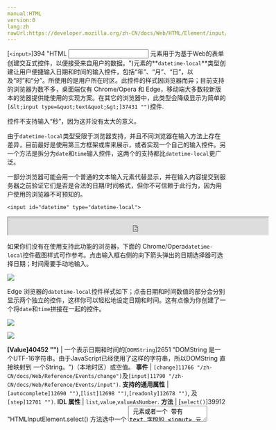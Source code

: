 ```yaml
---
manual:HTML
version:0
lang:zh
rawUrl:https://developer.mozilla.org/zh-CN/docs/Web/HTML/Element/input/datetime-local
---
```






[`<input>`]394 "HTML <input> 元素用于为基于Web的表单创建交互式控件，以便接受来自用户的数据。")元素的**`datetime-local`**类型创建让用户便捷输入日期和时间的输入控件，包括“年”、“月”、“日”，以及“时”和“分”。所使用的是用户所在时区。此控件的样式因浏览器而异；目前支持的浏览器为数不多，桌面端仅有 Chrome/Opera 和 Edge，移动端大多数较新版本的览器提供能使用的实现方案。在其它的浏览器中，此类型会降级显示为简单的`[&lt;input type=&quot;text&quot;&gt;]37431 "")`控件.



控件不支持输入“秒”，因为这并没有太大的意义。



由于`datetime-local`类型受限于浏览器支持，并且不同浏览器在输入方法上存在差异，目前最好是使用第三方框架或库来展示，或者实现一个自己的输入控件。另一个方法是拆分为`date`和`time`输入控件，这两个的支持都比`datetime-local`更广泛。




一部分浏览器可能会用一个普通的文本输入元素代替显示，并在输入内容提交到服务器之前验证它们是否是合法的日期/时间格式，但你不可信赖于此行为，因为用户使用的浏览器不可预知的。


```
<input id="datetime" type="datetime-local">
```


<iframe src='https://mdn.mozillademos.org/zh-CN/docs/Web/HTML/Element/Input/datetime-local$samples/Basic_example?revision=1366729' width='600' height='40'></iframe>





如果你们没有在使用支持此功能的浏览器，下面的 Chrome/Opera`datetime-local`控件截图样式可作参考。点击输入框右侧的向下箭头弹出的日期选择器可选择日期；时间需要手动地输入。



![](%39934.png "")



Edge 浏览器的`datetime-local`控件样式如下；点击日期和时间数值的部分会分别显示两个独立的控件，这样你可以轻松地设定日期和时间。这有点像为你创建了一个将`date`和`time`拼接在一起的控件。



![](%39931.png "")



![](%39930.png "")


**[Value]40452 "")** | 一个表示日期和时间的[`DOMString`]2651 "DOMString 是一个UTF-16字符串。由于JavaScript已经使用了这样的字符串，所以DOMString 直接映射到 一个String。")（本地时区）或空值。 
**事件** | `[change]11766 "/zh-CN/docs/Web/Reference/Events/change")`及`[input]11790 "/zh-CN/docs/Web/Reference/Events/input")`. 
**支持的通用属性** | `[autocomplete]12690 "")`,`[list]12698 "")`,`[readonly]12678 "")`, 及`[step]12701 "")`. 
**IDL 属性** | `list`,`value`,`valueAsNumber`. 
**方法** | [`select()`]39912 "HTMLInputElement.select() 方法选中一个 <textarea> 元素或者一个 带有 text 字段的 <input> 元素里的所有内容。"),[`stepDown()`]12708 "此页面仍未被本地化, 期待您的翻译!"),[`stepUp()`]12710 "此页面仍未被本地化, 期待您的翻译!"). 


## 取值<a name="取值"></a>


一个输入到控件上的表示日期的[`DOMString`]2651 "DOMString 是一个UTF-16字符串。由于JavaScript已经使用了这样的字符串，所以DOMString 直接映射到 一个String。")。你可以将一个包含日期和时间的值放在`[value]12709 "")`属性中以为控件设置一个默认值，像这样：


```
<label for="party">输入预订宴会的日期和时间：</label>
<input id="party" type="datetime-local" name="partydate" value="2017-06-01T08:30">
```


<iframe src='https://mdn.mozillademos.org/zh-CN/docs/Web/HTML/Element/Input/datetime-local$samples/取值?revision=1366729' width='600' height='60'></iframe>




一件需要注意的事情是显示的日期时间的格式与实际`value`里的格式不同，显示的日期和时间格式以用户操作系统所的区域设置信息为准，而控件的日期/时间值`value`总是`yyyy-MM-ddThh:mm`格式。例如，当上例中的值被提供到服务器之后，将会像这样`partydate=2017-06-01T08:30`.



另外请注意，如果这样的数据以 HTTP`[GET]39936 "")`提交，时间部分的冒号“:”需要编码之后才能放在 URL 参数中，例如`partydate=2017-06-01T08%3A30`。编码方法请参见[`encodeURI()`]39937 "encodeURI()  函数通过将特定字符的每个实例替换为一个、两个、三或四转义序列来对统一资源标识符 (URI) 进行编码 (该字符的 UTF-8 编码仅为四转义序列)由两个 "代理" 字符组成)。")。




你也可以在 JavaScript中使用[`HTMLInputElement.value`]39911 "此页面仍未被本地化, 期待您的翻译!")属性来获取和设置日期的值，例如：


```
var dateControl = document.querySelector('input[type="datetime-local"]');
dateControl.value = '2017-06-01T08:30';
```

## 使用 datetime-local 输入控件<a name="使用_datetime-local_输入控件"></a>


Date/time 输入控件乍看非常实用；它们提供了方便的用户接口来选择日期和时间，并且无论用户端是什么样的本地化设置，都会以标准化数据发送给服务器。但是受限于浏览器的支持，`<input type="datetime-local">`也有不少问题。



我们先来看看`<input type="datetime-local">`基本的和高级的用法，之后在（参见[处理浏览器支持](%39702#处理浏览器支持 "")）会提供一些减少浏览器兼容问题的建议。


### datetime-local 的基本用法<a name="datetime-local_的基本用法"></a>


`<input type="datetime-local">`最简单的用法是将`<input>`和[`<label>`]12227 "HTML 元素表示用户界面中项目的标题。")组合在一起，像下面这样：


```
<form>
    <label for="party">输入预订宴会的日期和时间：</label>
    <input id="party" type="datetime-local" name="partydate">
</form>
```


<iframe src='https://mdn.mozillademos.org/zh-CN/docs/Web/HTML/Element/Input/datetime-local$samples/datetime-local_的基本用法?revision=1366729' width='600' height='40'></iframe>



### 设定日期时间的最大值和最小值<a name="设定日期时间的最大值和最小值"></a>


你可以使用`[min]12696 "")`和`[max]12697 "")`属性来限制用户可选择的日期/时间。在下面的例子中我们设定最小的日期时间`2017-06-01T08:30`和最大的日期时间`2017-06-30T16:30`：


```
  <form>
    <label for="party">输入预订宴会的日期和时间：</label>
    <input id="party" type="datetime-local" name="partydate" min="2017-06-01T08:30" max="2017-06-30T16:30">
  </form>
```


<iframe src='https://mdn.mozillademos.org/zh-CN/docs/Web/HTML/Element/Input/datetime-local$samples/设定日期时间的最大值和最小值?revision=1366729' width='600' height='40'></iframe>




结果如下：


* 只有“2017年6月”可供选择 —— 只有“日期”部分的值可修改，并且6月以外的日期不能被选到日期控件内
* 视你所使用的浏览器，你或许会发现时间选择控件中特定值以外的时间可能不可选（如 Edge），或是无效（参见[校验](%39702#校验 "")）但仍可选（如Chrome）


**注意：**你可以使用`[step]12701 "")`属性设置不同值来控制日期每次增减的天数（例如，或许你希望只有星期六可选）。但是，截止到本文档编写之时，好像还没有浏览器实现此功能。



### 控制输入框大小<a name="控制输入框大小"></a>


`<input type="datetime-local">`并不支持如`[size]12692 "")`这样的表单大小属性。你可使用[CSS]427 "")来控制大小。


### 设置时区<a name="设置时区"></a>


`datetime-local`控件并没有地方可以设置日期/时间的时区和/或区域属性。在`[datetime]39756 "")`输入类型上提供过此功能，但这个类型现在已被废弃，业以从标准中移除。这项被移除的主要原因是缺少浏览器的支持，以及出于用户交互/用户体验方法的考量。相比之下，仅使用一个（或多个）控件来设置日期/时间，然后单独在另一控件处理时区，这样更容易一些。



例如，如果你在开发一套系统，某位用户可能已经登录进来，并且已经设置了时区，你可以把时区放在一个`[hidden]39759 "")`输入控件里。例如：


```
<input type="hidden" id="timezone" name="timezone" value="-08:00">
```


另一方面，如果你被要求在用户输入日期时间时提供时区输入，你可以提供给用户一种输入方式，例如[`<select>`]13029 "HTML select (<select>) 元素是一种表单控件，可创建选项菜单。菜单内的选项为<option> , 可以由 <optgroup> 元素分组。选项可以被用户预先选择。")元素：


```
<select name="timezone_offset" id="timezone-offset" class="span5">
    <option value="-12:00">(GMT -12:00) Eniwetok, Kwajalein</option>
    <option value="-11:00">(GMT -11:00) Midway Island, Samoa</option>
    <option value="-10:00">(GMT -10:00) Hawaii</option>
    <option value="-09:50">(GMT -9:30) Taiohae</option>
    <option value="-09:00">(GMT -9:00) Alaska</option>
    <option value="-08:00">(GMT -8:00) Pacific Time (US &amp; Canada)</option>

  ...
 
</select>
```


以上两例中，日期/时间和时区可以独立的数据提交到服务器，之后你需要做的就是把它们保存到服务器数据库恰当的位置。



**注意：以上代码来自**[All world timezones in an HTML select element]39940 "").



## 校验<a name="校验"></a>


默认情况下`<input type="datetime-local">`不对输入内容进行验证。用户交互（UI）的实现通常不允许你输入不是日期/时间的值 —— 这非常有用 —— 但用户也仍会在不填写任何值的情况下提交数据，或者输入一个不无效的日期/时间（如：4月32日）。



你可以使用`[min]12696 "")`及`[max]12697 "")`来限制可选择的日期（参见 anch(&quot;设定日期时间的最大值和最小值&quot;)），并且使用`[required]12680 "")`属性使日期/时间为强制的输入项。这样做的结果是，可以使相应的浏览器在你输入一个超出范围的日期或不输入时显示一个错误信息。



让我们来看个例子，这里我们设置日期/时间的最小值和最大值，并且设置该项为必填：


```
<form>
    <div>
        <label for="party">Choose your preferred party date and time (required, June 1st 8.30am to June 30th 4.30pm):</label>
        <input id="party" type="datetime-local" name="partydate" min="2017-06-01T08:30" max="2017-06-30T16:30" required>
        <span class="validity"></span>
    </div>
    <div>
        <input type="submit" value="Book party!">
    </div>
</form>
```


如果你试图提交一个不完整的日期（或者日期超出设定范围），浏览器会显示一条错误信息。来试试这个例子：



<iframe src='https://mdn.mozillademos.org/zh-CN/docs/Web/HTML/Element/Input/datetime-local$samples/校验?revision=1366729' width='600' height='120'></iframe>




如果你不在使用相应支持的浏览器，这里有一个截图供参考：



![](%39932.png "")



这里有上面例子的CSS。在这里我们使用[`:valid`]28248 ":valid CSS 伪类 表示任何其内容根据设置的输入类型正确地验证的<input> 或 <form> 元素。")和[`:invalid`]28015 "此页面仍未被本地化, 期待您的翻译!")CSS 属性来控制当前值正确和错误的样式。我们需要这两个图标放一个[`<span>`]24248 "HTML <span> 元素是短语内容的通用行内容器，并没有任何特殊语义。可以使用它来编组元素以达到某种样式意图（通过使用类或者Id属性），或者这些元素有着共同的属性，比如lang。应该在没有其他合适的语义元素时才使用它。<span> 与 <div> 元素很相似，但 <div> 是一个 块元素 而 <span> 则是  行内元素 .")到输入元素后面，而非使用输入元素本身，因为在 Chrome 下生成的内容会被放在表单控件里面，不能设置样式或显示出来。


```
div {
    margin-bottom: 10px;
    display: flex;
    align-items: center;
}

label {
  display: inline-block;
  width: 300px;
}

input:invalid+span:after {
    content: '✖';
    padding-left: 5px;
}

input:valid+span:after {
    content: '✓';
    padding-left: 5px;
}
```


**重要提示：**HTML 表单验证并不能取代脚本校验输入数据是否符合格式要求。有人可以非常容易地修改 HTML 以绕过验证，亦或是完全删除这个元素。同样可能的是，有人可以非常轻易做到完全绕过 HTML 而直接向你的服务器提交数据。如果你服务器代码不对接收到的数据进行校验，灾难性的打击就可能发生在这些错误格式数据提交的时候 （或是数据太大，或是格式错误，等等）。



## 处理浏览器支持<a name="处理浏览器支持"></a>


正如前面所提到的，当前使用日期/时间输入控件最主要的问题是浏览器支持 —— 只有桌面端的 Chrome/Opera and Edge 支持此我，以及移动端大多数较新版本的浏览器。作为例子，安卓系统上的 Firefox 的`datetime-local`选择器看上去像这样：



![](%39933.png "")



不支持此特性的浏览器会降级显示为文件输入框，但这在用户界面的一致性方面（呈现的控件不一样），以及数据处理方面造成了问题。



第二个问题是最严重的。正如我们之前提到的，采用`datetime-local`输入，实际值总是会被转换成`yyyy-mm-ddThh:mm`格式。但换成文本输入框之后，浏览器默认情况下无知道应当输入什么格式的日期，人们有很多不同的书写日期和时间的方式，如：


* `ddmmyyyy`
* `dd/mm/yyyy`
* `mm/dd/yyyy`
* `dd-mm-yyyy`
* `mm-dd-yyyy`
* `mm-dd-yyyy hh:mm`（12小时制）
* `mm-dd-yyyy hh:mm`（24小时制）
* 等等


一个变通的方法是放一个`[pattern]12693 "")`属性在`datetime-local`输入元素里。虽然`datetime-local`输入控件本身不使用这个属性，但降级显示的文本输入框将会用到。例如，在不支持的浏览器上试一下这个例子：


```
<form>
  <div>
    <label for="party">Choose your preferred party date and time (required, June 1st 8.30am to June 30th 4.30pm):</label>
    <input id="party" type="datetime-local" name="partydate"
           min="2017-06-01T08:30" max="2017-06-30T16:30"
           pattern="[0-9]{4}-[0-9]{2}-[0-9]{2}T[0-9]{2}:[0-9]{2}" required>
    <span class="validity"></span>
  </div>
  <div>
    <input type="submit" value="Book party!">
  </div>
  <input type="hidden" id="timezone" name="timezone" value="-08:00">
</form>
```


<iframe src='https://mdn.mozillademos.org/zh-CN/docs/Web/HTML/Element/Input/datetime-local$samples/处理浏览器支持?revision=1366729' width='600' height='100'></iframe>




你试一下提交数据，如果你输入的内容不满足`nnnn-nn-nnTnn:nn`格式（n为0 ~ 9的数字），你会看到浏览器显示一条错误信息（并高亮输入框标记为无效），但这并不能妨碍用户输入无效的日期或是不正确的日期和时间。



然而什么样的用户会去理解这样一个他们要输入的日期和时间格式呢？



我们仍有问题待解决。



目前处理跨浏览器表单中输入日期的最好办法是让用户分别在不同的控件中输入年、月、日和时间（[`<select>`]13029 "HTML select (<select>) 元素是一种表单控件，可创建选项菜单。菜单内的选项为<option> , 可以由 <optgroup> 元素分组。选项可以被用户预先选择。")元素很流行 —— 参见下面的实现），或者使用 JavaScript库，如[jQuery date picker]39924 "")及[jQuery timepicker plugin]39941 "")。


## 例子<a name="例子"></a>


在这个例子中，我们创建两套UI元素来选择日期时间 —— 一套原生的`<input type="datetime-local">`，另一套是一系列[`<select>`]13029 "HTML select (<select>) 元素是一种表单控件，可创建选项菜单。菜单内的选项为<option> , 可以由 <optgroup> 元素分组。选项可以被用户预先选择。")元素以在不支持原生控件的浏览器下选择日期和时间。



<iframe src='https://mdn.mozillademos.org/zh-CN/docs/Web/HTML/Element/Input/datetime-local$samples/例子?revision=1366729' width='600' height='140'></iframe>




HTML代码如下：


```
<form>
  <div class="nativeDateTimePicker">
    <label for="party">Choose a date and time for your party:</label>
    <input type="datetime-local" id="party" name="bday">
    <span class="validity"></span>
  </div>
  <p class="fallbackLabel">Choose a date and time for your party:</p>
  <div class="fallbackDateTimePicker">
    <div>
      <span>
        <label for="day">Day:</label>
        <select id="day" name="day">
        </select>
      </span>
      <span>
        <label for="month">Month:</label>
        <select id="month" name="month">
          <option selected>January</option>
          <option>February</option>
          <option>March</option>
          <option>April</option>
          <option>May</option>
          <option>June</option>
          <option>July</option>
          <option>August</option>
          <option>September</option>
          <option>October</option>
          <option>November</option>
          <option>December</option>
        </select>
      </span>
      <span>
        <label for="year">Year:</label>
        <select id="year" name="year">
        </select>
      </span>
    </div>
    <div>
      <span>
        <label for="hour">Hour:</label>
        <select id="hour" name="hour">
        </select>
      </span>
      <span>
        <label for="minute">Minute:</label>
        <select id="minute" name="minute">
        </select>
      </span>
    </div>
  </div>
</form>
```


月份是固定写死的（它们是不变的），日期和年份的值是依据选中的月和年动态生成的，并且目前的年份顺序排列（代码的注释以详细解释了解这些函数是如何工作的），我们也决定动态生成小时和分种，它们的数量实在是多了点！



代码的另一部分也许会引起一定的兴趣，那就是功能检查代码 —— 检查浏览器是否支持`<input type="datetime-local">`，我们可以创建一个新的[`<input>`]394 "HTML <input> 元素用于为基于Web的表单创建交互式控件，以便接受来自用户的数据。")元素，设置它的`type`为`datetime-local`，然后立即检查它被设置的类型。不支持`datetime-local`的浏览器返回`text`，因为这就是`datetime-local`要回退的类型。 如果`<input type="datetime-local">`不被支持，我们隐藏原生的控件并显示备用的控件UI （[`<select>`]13029 "HTML select (<select>) 元素是一种表单控件，可创建选项菜单。菜单内的选项为<option> , 可以由 <optgroup> 元素分组。选项可以被用户预先选择。")）来替代。


```
// define variables
var nativePicker = document.querySelector('.nativeDateTimePicker');
var fallbackPicker = document.querySelector('.fallbackDateTimePicker');
var fallbackLabel = document.querySelector('.fallbackLabel');

var yearSelect = document.querySelector('#year');
var monthSelect = document.querySelector('#month');
var daySelect = document.querySelector('#day');
var hourSelect = document.querySelector('#hour');
var minuteSelect = document.querySelector('#minute');

// hide fallback initially
fallbackPicker.style.display = 'none';
fallbackLabel.style.display = 'none';

// test whether a new datetime-local input falls back to a text input or not
var test = document.createElement('input');
test.type = 'datetime-local';
// if it does, run the code inside the if() {} block
if(test.type === 'text') {
  // hide the native picker and show the fallback
  nativePicker.style.display = 'none';
  fallbackPicker.style.display = 'block';
  fallbackLabel.style.display = 'block';

  // populate the days and years dynamically
  // (the months are always the same, therefore hardcoded)
  populateDays(monthSelect.value);
  populateYears();
  populateHours();
  populateMinutes();
}

function populateDays(month) {
  // delete the current set of <option> elements out of the
  // day <select>, ready for the next set to be injected
  while(daySelect.firstChild){
    daySelect.removeChild(daySelect.firstChild);
  }

  // Create variable to hold new number of days to inject
  var dayNum;

  // 31 or 30 days?
  if(month === 'January' | month === 'March' | month === 'May' | month === 'July' | month === 'August' | month === 'October' | month === 'December') {
    dayNum = 31;
  } else if(month === 'April' | month === 'June' | month === 'September' | month === 'November') {
    dayNum = 30;
  } else {
  // If month is February, calculate whether it is a leap year or not
    var year = yearSelect.value;
    (year - 2016) % 4 === 0 ? dayNum = 29 : dayNum = 28;
  }

  // inject the right number of new <option> elements into the day <select>
  for(i = 1; i <= dayNum; i++) {
    var option = document.createElement('option');
    option.textContent = i;
    daySelect.appendChild(option);
  }

  // if previous day has already been set, set daySelect's value
  // to that day, to avoid the day jumping back to 1 when you
  // change the year
  if(previousDay) {
    daySelect.value = previousDay;

    // If the previous day was set to a high number, say 31, and then
    // you chose a month with less total days in it (e.g. February),
    // this part of the code ensures that the highest day available
    // is selected, rather than showing a blank daySelect
    if(daySelect.value === "") {
      daySelect.value = previousDay - 1;
    }

    if(daySelect.value === "") {
      daySelect.value = previousDay - 2;
    }

    if(daySelect.value === "") {
      daySelect.value = previousDay - 3;
    }
  }
}

function populateYears() {
  // get this year as a number
  var date = new Date();
  var year = date.getFullYear();

  // Make this year, and the 100 years before it available in the year <select>
  for(var i = 0; i <= 100; i++) {
    var option = document.createElement('option');
    option.textContent = year-i;
    yearSelect.appendChild(option);
  }
}

function populateHours() {
  // populate the hours <select> with the 24 hours of the day
  for(var i = 0; i <= 23; i++) {
    var option = document.createElement('option');
    option.textContent = (i < 10) ? ("0" + i) : i;
    hourSelect.appendChild(option);
  }
}

function populateMinutes() {
  // populate the minutes <select> with the 60 hours of each minute
  for(var i = 0; i <= 59; i++) {
    var option = document.createElement('option');
    option.textContent = (i < 10) ? ("0" + i) : i;
    minuteSelect.appendChild(option);
  }
}

// when the month or year <select> values are changed, rerun populateDays()
// in case the change affected the number of available days
yearSelect.onchange = function() {
  populateDays(monthSelect.value);
}

monthSelect.onchange = function() {
  populateDays(monthSelect.value);
}

//preserve day selection
var previousDay;

// update what day has been set to previously
// see end of populateDays() for usage
daySelect.onchange = function() {
  previousDay = daySelect.value;
}
```


**注意：请记住某些年份有53个星期（见**[Weeks per year]39925 "")**）！当你在开发产品应用时应当考虑这个问题。**



## 技术规范<a name="技术规范"></a>

技术规范 | 状态 | 备注 
 ---  |  ---  |  ---  | 
[HTML Living Standard<br></br><small>&lt;input type=&quot;datetime-local&quot;&gt;</small>]39942 "") | Living Standard |  
[HTML5<br></br><small>&lt;input type=&quot;datetime-local&quot;&gt;</small>]39943 "") | Recommendation |  


## 浏览器兼容性<a name="浏览器兼容性"></a>


**[We&#39;re converting our compatibility data into a machine-readable JSON format]3344 "")**. This compatibility table still uses the old format, because we haven&#39;t yet converted the data it contains.**[Find out how you can help!]3392 "")**


* 
* 

Feature | Chrome | Edge | Firefox (Gecko) | Internet Explorer | Opera | Safari 
Basic support | 20 | 12 | 未实现<sup>[1]</sup> | 未实现 | 10.62 | 未实现<sup>[2]</sup> 





[1] This feature is not implemented yet. See[bug 888320]39278 "[meta] implement all time and date related input types")and[TPE DOM/Date time input types]39279 "").



[2] It is recognized but there is no UI.


## 参考<a name="参考"></a>

* 通用[`<input>`]394 "HTML <input> 元素用于为基于Web的表单创建交互式控件，以便接受来自用户的数据。")元素以及操作它的接口[`HTMLInputElement`]2762 "HTMLInputElement 接口提供了特定的属性和方法（继承自常规的HTML元素接口）用于管理输入元素的布局和外观。")
* `[&lt;input type=&quot;date&quot;&gt;]39755 "")`and`[&lt;input type=&quot;time&quot;&gt;]39767 "")`
* [Date and Time picker tutorial]39928 "")




